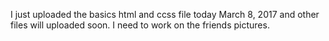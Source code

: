 I just uploaded the basics html and ccss file today March 8, 2017 and other files will uploaded soon. I need to work on the friends pictures.
